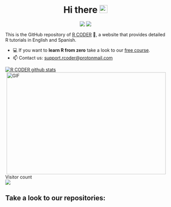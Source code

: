 <h1 align="center"> Hi there  <img src="https://media.giphy.com/media/hvRJCLFzcasrR4ia7z/giphy.gif" width="25px"></h1>

<p align="center">
      <a href="https://twitter.com/RCoderWeb" alt="Twitter Badgee">
        <img src="https://img.shields.io/badge/Twitter-1DA1F2?style=for-the-badge&logo=twitter&logoColor=white" /></a>
      <a href="https://www.facebook.com/RCODERweb" alt="Facebook Badge">
        <img src="https://img.shields.io/badge/Facebook-1877F2?style=for-the-badge&logo=facebook&logoColor=white" /></a>
</p>

This is the GitHub repository of [R CODER](https://r-coder.com/) 🚀, a website that provides detailed R tutorials in English and Spanish.

- 💻 If you want to **learn R from zero** take a look to our [free course](https://r-coder.com/learn-r).
- 📫 Contact us: support.rcoder@protonmail.com



[![R CODER github stats](https://github-readme-stats.vercel.app/api?username=R-CoderDotCom&count_private=false&show_icons=true&hide_rank=true)](https://github.com/R-CoderDotCom) 
<img alt="GIF" src="https://github.com/abhisheknaiidu/abhisheknaiidu/raw/master/code.gif?raw=true" style="max-width:100%;" width="500" height="320" align="right">
<p align="left"> 
  Visitor count <br />
  <img src="https://profile-counter.glitch.me/R-CoderDotCom/count.svg" />
</p>

## Take a look to our repositories:

<!--
**R-CoderDotCom/R-CoderDotCom** is a ✨ _special_ ✨ repository because its `README.md` (this file) appears on your GitHub profile.


Here are some ideas to get you started:

- 🔭 I’m currently working on ...
- 🌱 I’m currently learning ...
- 👯 I’m looking to collaborate on ...
- 🤔 I’m looking for help with ...
- 💬 Ask me about ...
- 📫 How to reach me: 
- 😄 Pronouns: ...
- ⚡ Fun fact: ...
-->
